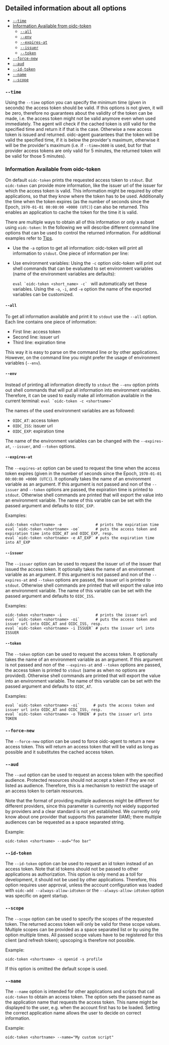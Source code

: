 ## Detailed information about all options

* [`--time`](#time)
* [Information Available from oidc-token](#information-available-from-oidc-token)
    * [`--all`](#all)
    * [`--env`](#env)
    * [`--expires-at`](#expires-at)
    * [`--issuer`](#issuer)
    * [`--token`](#token)
* [`--force-new`](#force-new)
* [`--aud`](#aud)
* [`--id-token`](#id-token)
* [`--name`](#name)
* [`--scope`](#scope)

### `--time`

Using the `--time` option you can specify the minimum time (given in seconds) the access token should be valid. If this
options is not given, it will be zero, therefore no guarantees about the validity of the token can be made, i.e. the
access token might not be valid anymore even when used immediately. The agent will check if the cached token is still
valid for the specified time and return it if that is the case. Otherwise a new access token is issued and returned.
oidc-agent guarantees that the token will be valid the specified time, if it is below the provider's maximum, otherwise
it will be the provider's maximum (i.e. if `--time=3600` is used, but for that provider access tokens are only valid for
5 minutes, the returned token will be valid for those 5 minutes).

### Information Available from oidc-token

On default `oidc-token` prints the requested access token to `stdout`. But `oidc-token` can provide more information,
like the issuer url of the issuer for which the access token is valid. This information might be required by other
applications, so that they know where the token has to be used. Additionally the time when the token expires (as the
number of seconds since the Epoch, `1970-01-01 00:00:00 +0000 (UTC)`) can also be returned. This enables an application
to cache the token for the time it is valid.

There are multiple ways to obtain all of this information or only a subset using `oidc-token`:
In the following we will describe different command line options that can be used to control the returned information.
For additional examples refer to
[Tips](../tips.md).

- Use the `-a` option to get all information: oidc-token will print all information to `stdout`. One piece of
  information per line:
- Use environment variables: Using the `-c` option oidc-token will print out shell commands that can be evaluated to set
  environment variables (name of the environment variables are defaults):

  ``eval `oidc-token <short_name> -c` `` will automatically set these variables. Using the `-o`, `-i`, and `-e` option
  the name of the exported variables can be customized.

#### `--all`

To get all information available and print it to `stdout` use the
`--all` option. Each line contains one piece of information:

- First line: access token
- Second line: issuer url
- Third line: expiration time

This way it is easy to parse on the command line or by other applications. However, on the command line you might prefer
the usage of environment variables
(`--env`).

#### `--env`

Instead of printing all information directly to `stdout` the `--env`
option prints out shell commands that will put all information into environment variables. Therefore, it can be used to
easily make all information available in the current terminal: ``eval `oidc-token -c <shortname>` ``

The names of the used environment variables are as followed:

- `OIDC_AT`: access token
- `OIDC_ISS`: issuer url
- `OIDC_EXP`: expiration time

The name of the environment variables can be changed with the
`--expires-at`, `--issuer`, and `--token` options.

#### `--expires-at`

The `--expires-at` option can be used to request the time when the access token expires (given in the number of seconds
since the Epoch, `1970-01-01 00:00:00 +0000 (UTC)`). It optionally takes the name of an environment variable as an
argument. If this argument is not passed and non of the `--issuer` and
`--token` options are passed, the expiration time is printed to
`stdout`. Otherwise shell commands are printed that will export the value into an environment variable. The name of this
variable can be set with the passed argument and defaults to `OIDC_EXP`.

Examples:

```
oidc-token <shortname> -e               # prints the expiration time
eval `oidc-token <shortname> -oe`       # puts the access token and expiration time into OIDC_AT and OIDC_EXP, resp.
eval `oidc-token <shortname> -e AT_EXP` # puts the expiration time into AT_EXP
```

#### `--issuer`

The `--issuer` option can be used to request the issuer url of the issuer that issued the access token. It optionally
takes the name of an environment variable as an argument. If this argument is not passed and non of the `--expires-at`
and
`--token` options are passed, the issuer url is printed to
`stdout`. Otherwise shell commands are printed that will export the value into an environment variable. The name of this
variable can be set with the passed argument and defaults to `OIDC_ISS`.

Examples:

```
oidc-token <shortname> -i               # prints the issuer url
eval `oidc-token <shortname> -oi`       # puts the access token and issuer url into OIDC_AT and OIDC_ISS, resp.
eval `oidc-token <shortname> -i ISSUER` # puts the issuer url into ISSUER
```

#### `--token`

The `--token` option can be used to request the access token. It optionally takes the name of an environment variable as
an argument. If this argument is not passed and non of the `--expires-at` and
`--token` options are passed, the access token is printed to
`stdout` (same as when no options are provided). Otherwise shell commands are printed that will export the value into an
environment variable. The name of this variable can be set with the passed argument and defaults to `OIDC_AT`.

Examples:

```
eval `oidc-token <shortname> -oi`      # puts the access token and issuer url into OIDC_AT and OIDC_ISS, resp.
eval `oidc-token <shortname> -o TOKEN` # puts the issuer url into TOKEN
```

### `--force-new`

The `--force-new` option can be used to force oidc-agent to return a new access token. This will return an access token
that will be valid as long as possible and it substitutes the cached access token.

### `--aud`

The `--aud` option can be used to request an access token with the specified audience. Protected resources should not
accept a token if they are not listed as audience. Therefore, this is a mechanism to restrict the usage of an access
token to certain resources.

Note that the format of providing multiple audiences might be different for different providers, since this parameter is
currently not widely supported by providers and a clear standard is not yet established. We currently only know about
one provider that supports this parameter (IAM); there multiple audiences can be requested as a space separated string.

Example:

```
oidc-token <shortname> --aud="foo bar"
```

### `--id-token`

The `--id-token` option can be used to request an id token instead of an access token. Note that id tokens should not be
passed to other applications as authorization. This option is only mend as a toll for development, it should not be used
by other applications. Therefore, this option requires user approval, unless the account configuration was loaded
with `oidc-add --always-allow-idtoken` or the
`--always-allow-idtoken` option was specific on agent startup.

### `--scope`

The `--scope` option can be used to specify the scopes of the requested token. The returned access token will only be
valid for these scope values. Multiple scopes can be provided as a space separated list or by using the option multiple
times. All passed scope values have to be registered for this client (and refresh token); upscoping is therefore not
possible.

Example:

```
oidc-token <shortname> -s openid -s profile
```

If this option is omitted the default scope is used.

### `--name`

The `--name` option is intended for other applications and scripts that call `oidc-token` to obtain an access token. The
option sets the passed name as the application name that requests the access token. This name might be displayed to the
user, e.g. when the account first has to be loaded. Setting the correct application name allows the user to decide on
correct information.

Example:

```
oidc-token <shortname> --name="My custom script"
```


